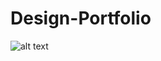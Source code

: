 # Design-Portfolio
![alt text](https://github.com/zt55699/Design-Portfolio/blob/master/Portfoliopic.jpg?raw=true)
